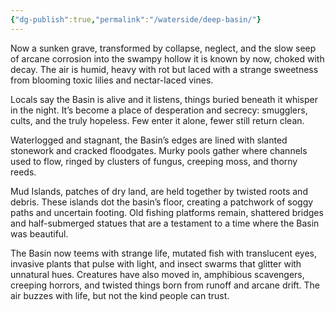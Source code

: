 ```yaml
---
{"dg-publish":true,"permalink":"/waterside/deep-basin/"}
---
```


Now a sunken grave, transformed by collapse, neglect, and the slow seep of arcane corrosion into the swampy hollow it is known by now, choked with decay. The air is humid, heavy with rot but laced with a strange sweetness from blooming toxic lilies and nectar-laced vines.

Locals say the Basin is alive and it listens, things buried beneath it whisper in the night. It’s become a place of desperation and secrecy: smugglers, cults, and the truly hopeless. Few enter it alone, fewer still return clean.

Waterlogged and stagnant, the Basin’s edges are lined with slanted stonework and cracked floodgates. Murky pools gather where channels used to flow, ringed by clusters of fungus, creeping moss, and thorny reeds. 

Mud Islands, patches of dry land, are held together by twisted roots and debris. These islands dot the basin’s floor, creating a patchwork of soggy paths and uncertain footing. Old fishing platforms remain, shattered bridges and half-submerged statues that are a testament to a time where the Basin was beautiful.   

The Basin now teems with strange life, mutated fish with translucent eyes, invasive plants that pulse with light, and insect swarms that glitter with unnatural hues. Creatures have also moved in, amphibious scavengers, creeping horrors, and twisted things born from runoff and arcane drift. The air buzzes with life, but not the kind people can trust.
